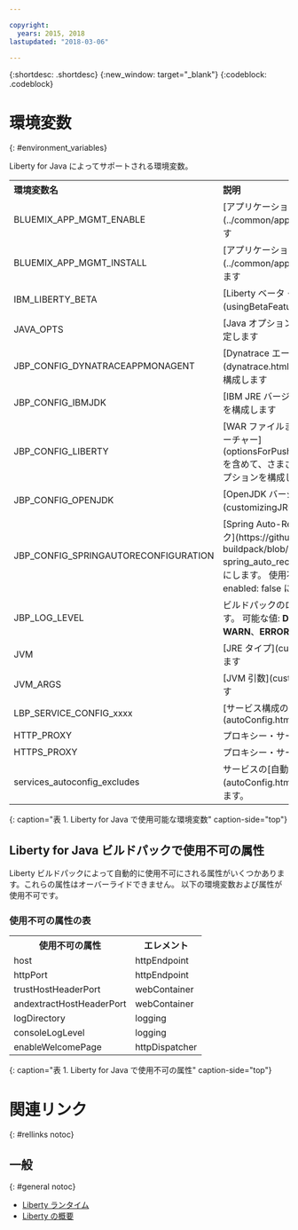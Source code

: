 ```yaml
---

copyright:
  years: 2015, 2018
lastupdated: "2018-03-06"

---
```


{:shortdesc: .shortdesc}
{:new_window: target="_blank"}
{:codeblock: .codeblock}


# 環境変数
{: #environment_variables}

Liberty for Java によってサポートされる環境変数。

<table>
<tr>
<th align="left">環境変数名</th>
<th align="left">説明</th>
</tr>

<tr>
<td>BLUEMIX_APP_MGMT_ENABLE</td>
<td>[アプリケーション管理ユーティリティー](../common/app_mng.html)を使用可能にします</td>
</tr>

<tr>
<td>BLUEMIX_APP_MGMT_INSTALL</td>
<td>[アプリケーション管理ユーティリティー](../common/app_mng.html)をインストールします</td>
</tr>

<tr>
<td>IBM_LIBERTY_BETA</td>
<td>[Liberty ベータ・フィーチャー](usingBetaFeatures.html)を使用可能にします</td>
</tr>

<tr>
<td>JAVA_OPTS</td>
<td>[Java オプション](customizingJRE.html)を設定します</td>
</tr>

<tr>
<td>JBP_CONFIG_DYNATRACEAPPMONAGENT</td>
<td>[Dynatrace エージェント・ロケーション情報](dynatrace.html#configuring_liberty_app)を構成します</td>
</tr>

<tr>
<td>JBP_CONFIG_IBMJDK </td>
<td>[IBM JRE バージョン](customizingJRE.html)を構成します</td>
</tr>

<tr>
<td>JBP_CONFIG_LIBERTY</td>
<td>[WAR ファイルまたは EAR ファイル用のフィーチャー](optionsForPushing.html#stand_alone_apps)を含めて、さまざまな Liberty ランタイム・オプションを構成します</td>
</tr>

<tr>
<td>JBP_CONFIG_OPENJDK</td>
<td>[OpenJDK バージョン](customizingJRE.html)を構成します。</td>
</tr>

<tr>
<td>JBP_CONFIG_SPRINGAUTORECONFIGURATION </td>
<td>[Spring Auto-Reconfiguration フレームワーク](https://github.com/cloudfoundry/java-buildpack/blob/master/docs/framework-spring_auto_reconfiguration.md)を使用不可にします。 使用不可にするには、値を enabled: false に設定します。 </td>
</tr>

<tr>
<td>JBP_LOG_LEVEL</td>
<td>ビルドパックのロギング・レベルを設定します。 可能な値: <b>DEBUG</b>、<b>INFO</b> (デフォルト)、<b>WARN</b>、<b>ERROR</b>、または <b>FATAL</b></td>
</tr>

<tr>
<td>JVM</td>
<td>[JRE タイプ](customizingJRE.html)を選択します</td>
</tr>

<tr>
<td>JVM_ARGS</td>
<td>[JVM 引数](customizingJRE.html)を設定します</td>
</tr>

<tr>
<td>LBP_SERVICE_CONFIG_xxxx</td>
<td>[サービス構成のオーバーライド](autoConfig.html#override_service_config)</td>
</tr>

<tr>
<td>HTTP_PROXY</td>
<td>プロキシー・サーバー情報を設定します</td>
</tr>

<tr>
<td>HTTPS_PROXY</td>
<td>プロキシー・サーバー情報を設定します</td>
</tr>

<tr>
<td>services_autoconfig_excludes</td>
<td>サービスの[自動構成](autoConfig.html#opting_out)を使用不可にします。</td>
</tr>
</table>
{: caption="表 1. Liberty for Java で使用可能な環境変数" caption-side="top"}

## Liberty for Java ビルドパックで使用不可の属性

Liberty ビルドパックによって自動的に使用不可にされる属性がいくつかあります。これらの属性はオーバーライドできません。 以下の環境変数および属性が使用不可です。

### 使用不可の属性の表

<table>
<tr>
<th>使用不可の属性 </th>
<th>エレメント</th>
</tr>

<tr>
<td>host</td>
<td>httpEndpoint</td>
</tr>

<tr>
<td>httpPort</td>
<td>httpEndpoint</td>
</tr>

<tr>
<td>trustHostHeaderPort</td>
<td>webContainer</td>
</tr>

<tr>
<td>andextractHostHeaderPort</td>
<td>webContainer</td>
</tr>

<tr>
<td>logDirectory</td>
<td>logging</td>
</tr>

<tr>
<td>consoleLogLevel</td>
<td>logging</td>
</tr>

<tr>
<td>enableWelcomePage</td>
<td>httpDispatcher</td>
</tr>
</table>
{: caption="表 1. Liberty for Java で使用不可の属性" caption-side="top"}

# 関連リンク
{: #rellinks notoc}
## 一般
{: #general notoc}
* [Liberty ランタイム](index.html)
* [Liberty の概要](https://www.ibm.com/support/knowledgecenter/SSEQTP_liberty/com.ibm.websphere.wlp.doc/ae/cwlp_about.html)
